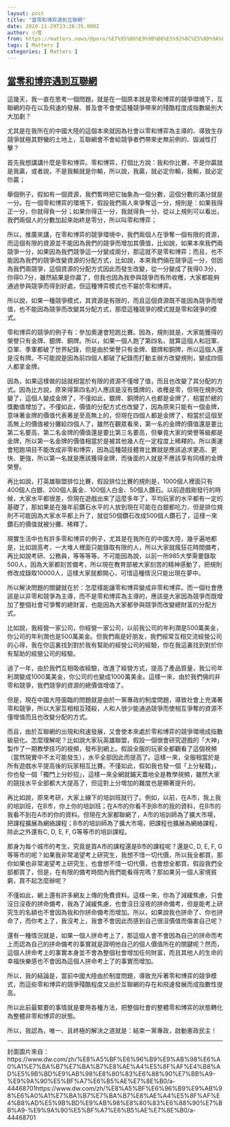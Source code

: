 ```yaml
---
layout: post
title: "當零和博弈遇到互聯網"
date: 2020-11-29T23:28:35.000Z
author: 小雪
from: https://matters.news/@poro/%E7%95%B6%E9%9B%B6%E5%92%8C%E5%8D%9A%E5%BC%88%E9%81%87%E5%88%B0%E4%BA%92%E8%81%AF%E7%B6%B2-bafyreifc4b5jbru5r4yfwugplkhz4kzr27na5rdimjkdj5h3spvm7npzsa
tags: [ Matters ]
categories: [ Matters ]
---
```

<!--1606692515000-->
[當零和博弈遇到互聯網](https://matters.news/@poro/%E7%95%B6%E9%9B%B6%E5%92%8C%E5%8D%9A%E5%BC%88%E9%81%87%E5%88%B0%E4%BA%92%E8%81%AF%E7%B6%B2-bafyreifc4b5jbru5r4yfwugplkhz4kzr27na5rdimjkdj5h3spvm7npzsa)
------

<div>
<p>這幾天，我一直在思考一個問題，就是在一個原本就是零和博弈的競爭環境下，互聯網的存在以及飛速的發展、普及會不會使這種競爭帶來的殘酷程度成指數級別大大加劇？</p><p>尤其是在我所在的中國大陸的這個本來就因為社會以零和博弈為主導的、導致生存競爭就極其野蠻的土地上，互聯網會不會給競爭者們帶來史無前例的、毀滅性打擊？</p><p>首先我想講講什麼是零和博弈。零和博弈，打個比方說：我和你比賽，不是你贏就是我贏，或者說，不是我輸就是你輸，所以說，我贏，就必定你輸，我輸，就必定你贏；</p><p>舉個例子，假如有一個資源，我們暫時把它抽象為一個分數，這個分數的滿分就是一分。在一個零和博弈的環境下，假設我們兩人來爭奪這一分，規則是：如果我得正一分，你就得負一分；如果你得正一分，我就得負一分，從以上規則可以看出，我們兩個人的分數加起來始終是零分，所以叫零和博弈；</p><p>所以，推廣來講，在零和博弈的競爭環境中，我們兩個人在爭奪一個有限的資源，而這個有限的資源並不能因為我們的競爭而增加其價值，比如說，如果本來我們兩競爭一分，如果因為我們競爭這一分變成兩分，那這就不是零和博弈；而且，也不能因為我們的競爭改變資源的分配方式，比如說，本來我們倆在競爭這一分，但因為我們兩競爭，這個資源的分配方式因此而發生改變，從一分變成了我得0.3分，你得0.7分，雖然結果是你贏了，但我也因為我參與競爭而有所收穫，大家都能夠通過參與競爭而得到好處，但這種博弈模式也不屬於零和博弈。</p><p>所以說，如果一種競爭模式，其資源是有限的，而且這個資源既不能因為競爭而增值，也不能因為競爭而改變其分配方式，那麼這種競爭的模式就是零和競爭的模式。</p><p>零和博弈的競爭的例子有：參加奧運會短跑比賽。因為，規則就是，大家能獲得的榮譽只有金牌、銀牌、銅牌。所以，如果一個人跑了第四名，就算這個人和冠軍、亞軍、季軍都破了世界紀錄，但是由於榮譽只有金牌、銀牌和銅牌，所以這個人還是沒有牌。不可能說是因為前四個人都破了紀錄而打動主辦方改變規則，變成四個人都拿金牌。</p><p>因為，如果這樣做的話就相當於有限的資源不僅增了值，而且也改變了其分配的方式。因為比方說，原來得第四名的人應該是沒有獎牌的，收穫是零，但現在規則改變了，這個人變成金牌了，不僅如此，銀牌、銅牌的人也都是金牌了，相當於總的獎勵值增加了。不僅如此，價值的分配方式也改變了，因為原來只能有一個金牌，意味著金牌的價值代表著是至高無上的，但現在四個人都是金牌了，相當於這個至高無上的價值被分攤給四個人了，雖然在觀眾看來，第一名的金牌的價值還是要比第二名要高、第二名金牌的價值還是要比第三名要高，但畢竟大家的榮譽等級都是金牌，所以第一名金牌的價值相當於是被其他幾人在一定程度上稀釋的。所以奧運會短跑項目不能改成非零和博弈，因為這種競技體育比賽就是應該追求更高、更快、更強，所以第一名就是應該獲得金牌，而後面的人就是不應該享有同樣的金牌榮譽。</p><p>再比如說，打英雄聯盟排位比賽，假設排位比賽的規則是，1000個人裡面只有400個人白銀、200個人黃金、100個人白金、50個人鑽石。以前遊戲剛發行的時候，大家水平都很差，但現在遊戲出來了這麼多年了，平均玩家的水平都有一定的基礎了，那如果是在幾年前鑽石水平的人放到現在可能在白銀都吃力，但是排位規則不可能因為大家水平都上升了，就從50個鑽石改成500個人鑽石了，這樣一來鑽石的價值就被分攤、稀釋了。</p><p>現實生活中也有許多零和博弈的例子，尤其是在我所在的中國大陸，幾乎遍地都是，比如說高考，一大堆人裡面只能錄取有限的人，所以大家就瘋狂花時間備考，再比如說考研、公務員，等等等等。不可能因為說，以前一所985大學需要錄取500人，因為大家都刻苦備考，所以現在教育部被大家刻苦的精神感動了，把規則修改成錄取10000人，這樣大家就都開心，可惜這種情況只能出現在夢中。</p><p>所以解決問題的關鍵就在於：怎麼樣能讓零和博弈變成非零和博弈。而一個社會應該是以非零和競爭為主導，而不是零和博弈為主導的，應該是大家因為競爭而既增加了整個社會可爭奪的總財富，也能因為大家都參與競爭而改變總財富的分配方式。</p><p>比如說，我經營一家公司，你經營一家公司，以前我公司的年利潤是500萬美金，你公司的年利潤也是500萬美金。但我們兩是好朋友，我們經常互相交流經營公司的心得，我在你這裏找到對於我有幫助的經營公司的經驗，你在我這裏找到對於你有幫助的經營公司的經驗。</p><p>過了一年，由於我們互相吸收經驗，改進了經營方式，提高了產品質量，我公司年利潤變成1000萬美金，你公司的也變成1000萬美金。這樣一來，由於我們倆的非零和競爭，我們競爭的資源的總價值增值了。</p><p>但是，現在中國大陸面臨的問題就是由於一黨專政的制度問題，導致社會上充滿著零和競爭，所以大家互相相互殘殺，人和人很少能通過競爭而使相互爭奪的資源不僅增值而且也改變分配的方式。</p><p>而且，由於互聯網的出現和飛速發展，又會使本來處於零和博弈的競爭環境成指數級惡化。怎麼理解呢？比如說大家玩英雄聯盟，假設一個很會研究遊戲的「大神」製作了一期教學技巧的視頻，發布到網上。假設全服的玩家全都觀看了這個視頻（當然現實中不太可能發生），水平全部因此而提高了。這樣一來，全服相當於是所有遊戲水平提高後的玩家相互比賽。不僅如此，假如我也發一個「上分秘籍」，你也發一個「獨門上分妙招」，這樣一來全網就鋪天蓋地全是教學視頻，雖然大家的競技水平全部都大大提高了，但這對上分增加的難度也是顯著提升的。</p><p>再比如說，原來考研，大家上線下的培訓班就行了。例如，以前，在A市，我上我的培訓班，在B市，你上你的培訓班；在A市的你看不到B市的我的資料，在B市的我看不到在A市的你的資料。但現在大家都聯網了，A市的培訓師為了擴大市場，把課程擴展為網絡課程；B市的培訓師為了擴大市場，把課程也擴展為網絡課程，除此之外還有C, D, E, F, G等等市的培訓課程。</p><p>那身为每个城市的考生，究竟是買A市的課程還是B市的課程呢？還是C, D, E, F, G等等市的呢？如果我非常渴望考上研究生，我想不惜一切代價，所以我全都買，那你如果也非常渴望考上研究生，也會想不惜一切代價，也會想全都買。假設我們全部都買了，但是，在有限的備考時間內我們能看得完嗎？那如果另一個人家境貧窮，買不起怎麼辦呢？</p><p>不僅如此，網上還有許多網友上傳的免費資料。這樣一來，你為了減緩焦慮，只會沒日沒夜的拼命備考，我為了減緩焦慮，也會沒日沒夜的拼命備考，但是能考上研究生的名額也不會因為我和你拼命備考而增加。所以，如果說我也拼命了、你也拼命了，而你考上了，我沒考上，我會不會因此而感到自己很沒價值而傷害自己呢？</p><p>還有一種情況就是，如果一個人拼命考上了，那這個人會不會因為自己的拼命而考上而認為自己的拼命備考的事實就是證明他自己的個人價值所在的關鍵呢？然而，這個人拼命考上的事實本身並不會為整個社會增加任何財富，而且其他人的生命的幸福快樂感也不會因為這個人拼命考上了的事實而增加。</p><p>所以，我的結論是，當前中國大陸由於制度問題，導致充斥著零和博弈的競爭模式，而這些零和博弈的競爭殘酷程度又由於互聯網的存在和飛速發展而成指數性提高。</p><p>所以此前最緊要的事情就是要用各種方法，把整個社會的整體零和博弈的狀態轉化為整體非零和博弈的狀態。</p><p>所以，我認為，唯一、且終極的解決之道就是：結束一黨專政，啟動憲政民主！</p><hr><p>封面圖片來自：https://www.dw.com/zh/%E8%A5%BF%E6%96%B9%E9%AB%98%E6%A0%A1%E7%BA%B7%E7%BA%B7%E8%AE%A4%E5%8F%AF%E4%B8%AD%E5%9B%BD%E9%AB%98%E8%80%83%E6%88%90%E7%BB%A9-%E9%9A%90%E5%BF%A7%E6%B5%AE%E7%8E%B0/a-44468701https://www.dw.com/zh/%E8%A5%BF%E6%96%B9%E9%AB%98%E6%A0%A1%E7%BA%B7%E7%BA%B7%E8%AE%A4%E5%8F%AF%E4%B8%AD%E5%9B%BD%E9%AB%98%E8%80%83%E6%88%90%E7%BB%A9-%E9%9A%90%E5%BF%A7%E6%B5%AE%E7%8E%B0/a-44468701</p>
</div>
